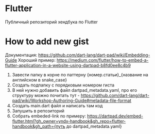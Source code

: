 # Flutter
Публичный репозиторий хендбука по Flutter

# How to add new gist
Документация: https://github.com/dart-lang/dart-pad/wiki/Embedding-Guide
Хороший пример: https://medium.com/flutter/how-to-embed-a-flutter-application-in-a-website-using-dartpad-b8fd0ee8c4b9

1. Завести папку в корне по паттерну {номер.статьи}_{название на английском в snake_case}
2. Создать подпапку с порядковым номером гиста
3. В ней нужно добавить файл dartpad_metadata.yaml, про его структуру можно почитать тут - https://github.com/dart-lang/dart-pad/wiki/Workshop-Authoring-Guide#metadata-file-format
4. Создать main.dart файл и написать там код
5. Запушить в репозиторий
6. Собрать embeded-link по примеру: https://dartpad.dev/embed-flutter.html?gh_owner=yndx-handbook&gh_repo=flutter-handbook&gh_path={путь до dartpad_metadata.yaml}